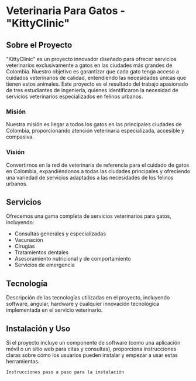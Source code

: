 # Veterinaria Para Gatos - "KittyClinic"

## Sobre el Proyecto
"KittyClinic" es un proyecto innovador diseñado para ofrecer servicios veterinarios exclusivamente a gatos en las ciudades más grandes de Colombia. Nuestro objetivo es garantizar que cada gato tenga acceso a cuidados veterinarios de calidad, entendiendo las necesidades únicas que tienen estos animales. Este proyecto es el resultado del trabajo apasionado de tres estudiantes de ingeniería, quienes identificaron la necesidad de servicios veterinarios especializados en felinos urbanos.

### Misión
Nuestra misión es llegar a todos los gatos en las principales ciudades de Colombia, proporcionando atención veterinaria especializada, accesible y compasiva.

### Visión
Convertirnos en la red de veterinaria de referencia para el cuidado de gatos en Colombia, expandiéndonos a todas las ciudades principales y ofreciendo una variedad de servicios adaptados a las necesidades de los felinos urbanos.

## Servicios
Ofrecemos una gama completa de servicios veterinarios para gatos, incluyendo:
- Consultas generales y especializadas
- Vacunación
- Cirugías
- Tratamientos dentales
- Asesoramiento nutricional y de comportamiento
- Servicios de emergencia

## Tecnología
Descripción de las tecnologías utilizadas en el proyecto, incluyendo software, angular, hardware y cualquier innovación tecnológica implementada en el servicio veterinario.

## Instalación y Uso
Si el proyecto incluye un componente de software (como una aplicación móvil o un sitio web para citas y consultas), proporciona instrucciones claras sobre cómo los usuarios pueden instalar y empezar a usar estas herramientas.

```bash
Instrucciones paso a paso para la instalación
